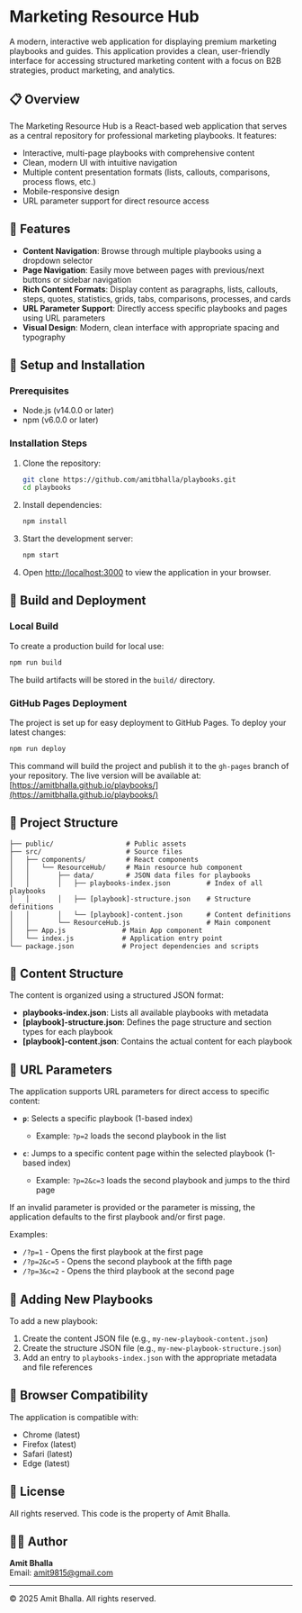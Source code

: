 # Marketing Resource Hub

A modern, interactive web application for displaying premium marketing playbooks and guides. This application provides a clean, user-friendly interface for accessing structured marketing content with a focus on B2B strategies, product marketing, and analytics.

## 📋 Overview

The Marketing Resource Hub is a React-based web application that serves as a central repository for professional marketing playbooks. It features:

- Interactive, multi-page playbooks with comprehensive content
- Clean, modern UI with intuitive navigation
- Multiple content presentation formats (lists, callouts, comparisons, process flows, etc.)
- Mobile-responsive design
- URL parameter support for direct resource access

## 🚀 Features

- **Content Navigation**: Browse through multiple playbooks using a dropdown selector
- **Page Navigation**: Easily move between pages with previous/next buttons or sidebar navigation
- **Rich Content Formats**: Display content as paragraphs, lists, callouts, steps, quotes, statistics, grids, tabs, comparisons, processes, and cards
- **URL Parameter Support**: Directly access specific playbooks and pages using URL parameters
- **Visual Design**: Modern, clean interface with appropriate spacing and typography

## 🔧 Setup and Installation

### Prerequisites

- Node.js (v14.0.0 or later)
- npm (v6.0.0 or later)

### Installation Steps

1. Clone the repository:
   ```bash
   git clone https://github.com/amitbhalla/playbooks.git
   cd playbooks
   ```

2. Install dependencies:
   ```bash
   npm install
   ```

3. Start the development server:
   ```bash
   npm start
   ```

4. Open [http://localhost:3000](http://localhost:3000) to view the application in your browser.

## 🔄 Build and Deployment

### Local Build

To create a production build for local use:

```bash
npm run build
```

The build artifacts will be stored in the `build/` directory.

### GitHub Pages Deployment

The project is set up for easy deployment to GitHub Pages. To deploy your latest changes:

```bash
npm run deploy
```

This command will build the project and publish it to the `gh-pages` branch of your repository. The live version will be available at: [https://amitbhalla.github.io/playbooks/](https://amitbhalla.github.io/playbooks/)

## 🧩 Project Structure

```
├── public/                  # Public assets
├── src/                     # Source files
│   ├── components/          # React components
│   │   └── ResourceHub/     # Main resource hub component
│   │       ├── data/        # JSON data files for playbooks
│   │       │   ├── playbooks-index.json         # Index of all playbooks
│   │       │   ├── [playbook]-structure.json    # Structure definitions
│   │       │   └── [playbook]-content.json      # Content definitions
│   │       └── ResourceHub.js                   # Main component
│   ├── App.js              # Main App component
│   └── index.js            # Application entry point
└── package.json            # Project dependencies and scripts
```

## 📝 Content Structure

The content is organized using a structured JSON format:

- **playbooks-index.json**: Lists all available playbooks with metadata
- **[playbook]-structure.json**: Defines the page structure and section types for each playbook
- **[playbook]-content.json**: Contains the actual content for each playbook

## 🔗 URL Parameters

The application supports URL parameters for direct access to specific content:

- **`p`**: Selects a specific playbook (1-based index)
  - Example: `?p=2` loads the second playbook in the list

- **`c`**: Jumps to a specific content page within the selected playbook (1-based index)
  - Example: `?p=2&c=3` loads the second playbook and jumps to the third page

If an invalid parameter is provided or the parameter is missing, the application defaults to the first playbook and/or first page.

Examples:
- `/?p=1` - Opens the first playbook at the first page
- `/?p=2&c=5` - Opens the second playbook at the fifth page
- `/?p=3&c=2` - Opens the third playbook at the second page

## 🔄 Adding New Playbooks

To add a new playbook:

1. Create the content JSON file (e.g., `my-new-playbook-content.json`)
2. Create the structure JSON file (e.g., `my-new-playbook-structure.json`)
3. Add an entry to `playbooks-index.json` with the appropriate metadata and file references

## 📱 Browser Compatibility

The application is compatible with:
- Chrome (latest)
- Firefox (latest)
- Safari (latest)
- Edge (latest)

## 📝 License

All rights reserved. This code is the property of Amit Bhalla.

## 👨‍💻 Author

**Amit Bhalla**  
Email: [amit9815@gmail.com](mailto:amit9815@gmail.com)

---

© 2025 Amit Bhalla. All rights reserved.